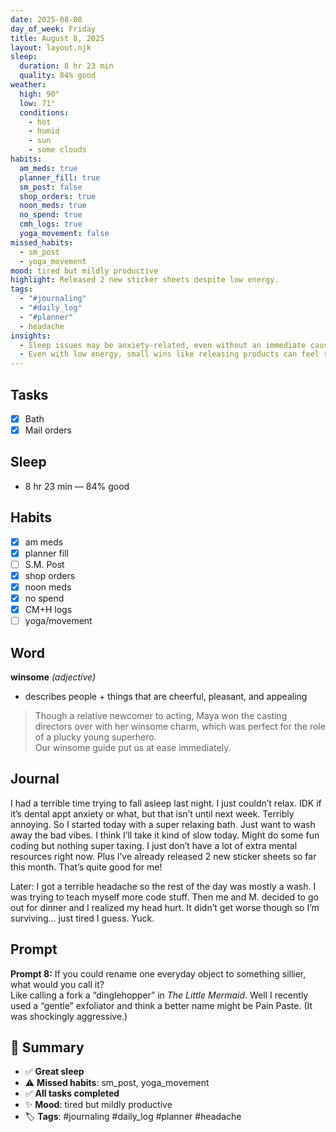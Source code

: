 ```yaml
---
date: 2025-08-08
day_of_week: Friday
title: August 8, 2025
layout: layout.njk
sleep:
  duration: 8 hr 23 min
  quality: 84% good
weather:
  high: 90°
  low: 71°
  conditions:
    - hot
    - humid
    - sun
    - some clouds
habits:
  am_meds: true
  planner_fill: true
  sm_post: false
  shop_orders: true
  noon_meds: true
  no_spend: true
  cmh_logs: true
  yoga_movement: false
missed_habits:
  - sm_post
  - yoga_movement
mood: tired but mildly productive
highlight: Released 2 new sticker sheets despite low energy.
tags:
  - "#journaling"
  - "#daily_log"
  - "#planner"
  - headache
insights:
  - Sleep issues may be anxiety-related, even without an immediate cause.
  - Even with low energy, small wins like releasing products can feel rewarding.
---
```


## Tasks
- [x] Bath  
- [x] Mail orders  

## Sleep
- 8 hr 23 min — 84% good

## Habits
- [x] am meds  
- [x] planner fill  
- [ ] S.M. Post  
- [x] shop orders  
- [x] noon meds  
- [x] no spend  
- [x] CM+H logs  
- [ ] yoga/movement  

## Word
**winsome** *(adjective)*  
- describes people + things that are cheerful, pleasant, and appealing  
> Though a relative newcomer to acting, Maya won the casting directors over with her winsome charm, which was perfect for the role of a plucky young superhero.  
> Our winsome guide put us at ease immediately.

## Journal
I had a terrible time trying to fall asleep last night. I just couldn’t relax. IDK if it’s dental appt anxiety or what, but that isn’t until next week. Terribly annoying. So I started today with a super relaxing bath. Just want to wash away the bad vibes. I think I’ll take it kind of slow today. Might do some fun coding but nothing super taxing. I just don’t have a lot of extra mental resources right now. Plus I’ve already released 2 new sticker sheets so far this month. That’s quite good for me!

Later: I got a terrible headache so the rest of the day was mostly a wash. I was trying to teach myself more code stuff. Then me and M. decided to go out for dinner and I realized my head hurt. It didn’t get worse though so I’m surviving… just tired I guess. Yuck.

## Prompt
**Prompt 8:** If you could rename one everyday object to something sillier, what would you call it?  
Like calling a fork a “dinglehopper” in *The Little Mermaid*. Well I recently used a “gentle” exfoliator and think a better name might be Pain Paste. (It was shockingly aggressive.)

## 📌 Summary
- ✅ **Great sleep**  
- ⚠️ **Missed habits**: sm_post, yoga_movement  
- ✅ **All tasks completed**  
- ✨ **Mood**: tired but mildly productive  
- 🏷️ **Tags**: #journaling #daily_log #planner #headache
